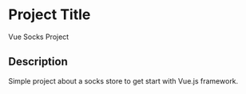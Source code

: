 # Project Title

Vue Socks Project

## Description

Simple project about a socks store to get start with Vue.js framework.
